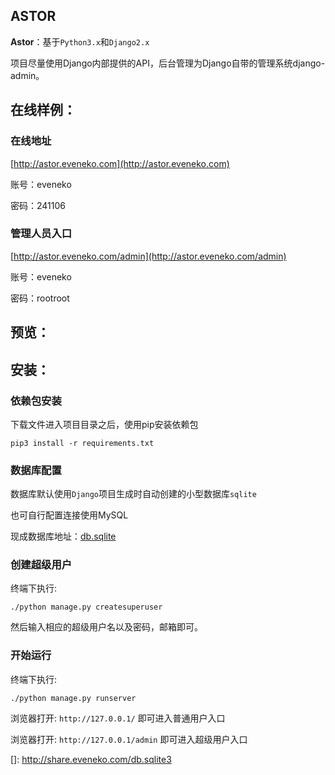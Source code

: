 ## ASTOR

**Astor**：基于`Python3.x`和`Django2.x`

项目尽量使用Django内部提供的API，后台管理为Django自带的管理系统django-admin。

## 在线样例：

### 在线地址

[http://astor.eveneko.com](http://astor.eveneko.com)

账号：eveneko

密码：241106

### 管理人员入口

[http://astor.eveneko.com/admin](http://astor.eveneko.com/admin)

账号：eveneko

密码：rootroot


## 预览：

## 安装：

### 依赖包安装

下载文件进入项目目录之后，使用pip安装依赖包

`pip3 install -r requirements.txt`

### 数据库配置

数据库默认使用`Django`项目生成时自动创建的小型数据库`sqlite`

也可自行配置连接使用MySQL

现成数据库地址：[db.sqlite](http://share.eveneko.com/db.sqlite3)

### 创建超级用户

终端下执行:

`./python manage.py createsuperuser`

然后输入相应的超级用户名以及密码，邮箱即可。

### 开始运行

终端下执行:

`./python manage.py runserver`

浏览器打开: `http://127.0.0.1/` 即可进入普通用户入口

浏览器打开: `http://127.0.0.1/admin` 即可进入超级用户入口


[]: http://share.eveneko.com/db.sqlite3